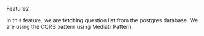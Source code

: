 Feature2

In this feature, we are fetching question list from the postgres database. We are using the CQRS pattern using Mediatr Pattern.
